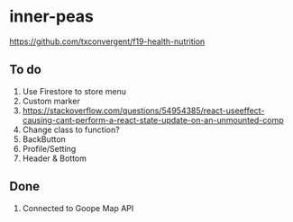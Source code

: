 # inner-peas

https://github.com/txconvergent/f19-health-nutrition

## To do

1. Use Firestore to store menu
2. Custom marker
3. https://stackoverflow.com/questions/54954385/react-useeffect-causing-cant-perform-a-react-state-update-on-an-unmounted-comp
4. Change class to function?
5. BackButton
6. Profile/Setting
7. Header & Bottom

## Done

1. Connected to Goope Map API
